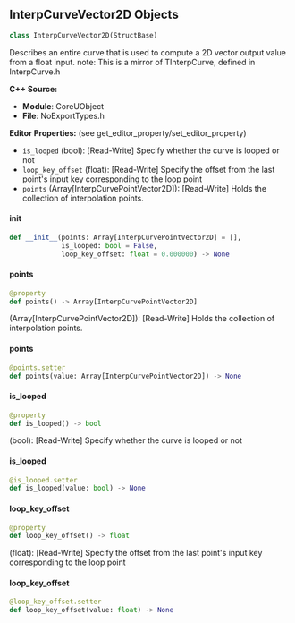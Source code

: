 ## InterpCurveVector2D Objects

```python
class InterpCurveVector2D(StructBase)
```

Describes an entire curve that is used to compute a 2D vector output value from a float input.
note: This is a mirror of TInterpCurve<FVector2D>, defined in InterpCurve.h

**C++ Source:**

- **Module**: CoreUObject
- **File**: NoExportTypes.h

**Editor Properties:** (see get_editor_property/set_editor_property)

- ``is_looped`` (bool):  [Read-Write] Specify whether the curve is looped or not
- ``loop_key_offset`` (float):  [Read-Write] Specify the offset from the last point's input key corresponding to the loop point
- ``points`` (Array[InterpCurvePointVector2D]):  [Read-Write] Holds the collection of interpolation points.

<a id="unreal.InterpCurveVector2D.__init__"></a>

#### __init__

```python
def __init__(points: Array[InterpCurvePointVector2D] = [],
             is_looped: bool = False,
             loop_key_offset: float = 0.000000) -> None
```

<a id="unreal.InterpCurveVector2D.points"></a>

#### points

```python
@property
def points() -> Array[InterpCurvePointVector2D]
```

(Array[InterpCurvePointVector2D]):  [Read-Write] Holds the collection of interpolation points.

<a id="unreal.InterpCurveVector2D.points"></a>

#### points

```python
@points.setter
def points(value: Array[InterpCurvePointVector2D]) -> None
```

<a id="unreal.InterpCurveVector2D.is_looped"></a>

#### is_looped

```python
@property
def is_looped() -> bool
```

(bool):  [Read-Write] Specify whether the curve is looped or not

<a id="unreal.InterpCurveVector2D.is_looped"></a>

#### is_looped

```python
@is_looped.setter
def is_looped(value: bool) -> None
```

<a id="unreal.InterpCurveVector2D.loop_key_offset"></a>

#### loop_key_offset

```python
@property
def loop_key_offset() -> float
```

(float):  [Read-Write] Specify the offset from the last point's input key corresponding to the loop point

<a id="unreal.InterpCurveVector2D.loop_key_offset"></a>

#### loop_key_offset

```python
@loop_key_offset.setter
def loop_key_offset(value: float) -> None
```

<a id="unreal.IntPoint"></a>